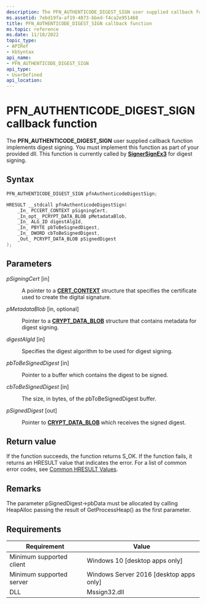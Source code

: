 ```yaml
---
description: The PFN_AUTHENTICODE_DIGEST_SIGN user supplied callback function implements digest signing.
ms.assetid: 7ebd19fa-af19-4873-bbed-f4ca2e951468
title: PFN_AUTHENTICODE_DIGEST_SIGN callback function
ms.topic: reference
ms.date: 11/18/2022
topic_type: 
- APIRef
- kbSyntax
api_name: 
- PFN_AUTHENTICODE_DIGEST_SIGN
api_type: 
- UserDefined
api_location: 
---
```


# PFN\_AUTHENTICODE\_DIGEST\_SIGN callback function

The **PFN\_AUTHENTICODE\_DIGEST\_SIGN** user supplied callback function implements digest signing. You must implement this function as part of your provided dll. This function is currently called by [**SignerSignEx3**](signersignex3.md) for digest signing.

## Syntax


```C++
PFN_AUTHENTICODE_DIGEST_SIGN pfnAuthenticodeDigestSign; 

HRESULT __stdcall pfnAuthenticodeDigestSign(
    _In_ PCCERT_CONTEXT pSigningCert,                        
    _In_opt_ PCRYPT_DATA_BLOB pMetadataBlob,                 
    _In_ ALG_ID digestAlgId,                                 
    _In_ PBYTE pbToBeSignedDigest, 
    _In_ DWORD cbToBeSignedDigest,                           
    _Out_ PCRYPT_DATA_BLOB pSignedDigest                     
);

```



## Parameters

<dl> <dt>

*pSigningCert* \[in\]
</dt> <dd>

A pointer to a [**CERT\_CONTEXT**](/windows/desktop/api/Wincrypt/ns-wincrypt-cert_context) structure that specifies the certificate used to create the digital signature.

</dd> <dt>

*pMetadataBlob* \[in, optional\]
</dt> <dd>

Pointer to a [**CRYPT_DATA_BLOB**](/windows/win32/api/wincrypt/ns-wincrypt-crypt_integer_blob) structure that contains metadata for digest signing. 

</dd> <dt>

*digestAlgId* \[in\]
</dt> <dd>

Specifies the digest algorithm to be used for digest signing.

</dd> <dt>

*pbToBeSignedDigest* \[in\]
</dt> <dd>

Pointer to a buffer which contains the digest to be signed. 

</dd> <dt>

*cbToBeSignedDigest* \[in\]
</dt> <dd>

The size, in bytes, of the pbToBeSignedDigest buffer. 
</dd> <dt>

*pSignedDigest* \[out\]
</dt> <dd>

Pointer to [**CRYPT_DATA_BLOB**](/windows/win32/api/wincrypt/ns-wincrypt-crypt_integer_blob) which receives the signed digest.

</dd> </dl>

## Return value

If the function succeeds, the function returns S_OK.
If the function fails, it returns an HRESULT value that indicates the error. For a list of common error codes, see [Common HRESULT Values](https://learn.microsoft.com/en-us/windows/win32/seccrypto/common-hresult-values).


## Remarks  

The parameter pSignedDigest->pbData must be allocated by calling HeapAlloc passing the result of GetProcessHeap() as the first parameter. 


## Requirements



| Requirement | Value |
|-------------------------------------|------------------------------------------------------|
| Minimum supported client<br/> | Windows 10 \[desktop apps only\]<br/>          |
| Minimum supported server<br/> | Windows Server 2016 \[desktop apps only\]<br/> |
| DLL<br/>                      | Mssign32.dll                                   |



 

 


